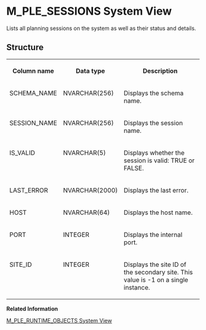 <!-- loio49b31f5d92044d9786b5e8f4d40d60de -->

# M\_PLE\_SESSIONS System View

Lists all planning sessions on the system as well as their status and details.



## Structure


<table>
<tr>
<th valign="top">

Column name

</th>
<th valign="top">

Data type

</th>
<th valign="top">

Description

</th>
</tr>
<tr>
<td valign="top">

SCHEMA\_NAME

</td>
<td valign="top">

NVARCHAR\(256\)

</td>
<td valign="top">

Displays the schema name.

</td>
</tr>
<tr>
<td valign="top">

SESSION\_NAME

</td>
<td valign="top">

NVARCHAR\(256\)

</td>
<td valign="top">

Displays the session name.

</td>
</tr>
<tr>
<td valign="top">

IS\_VALID

</td>
<td valign="top">

NVARCHAR\(5\)

</td>
<td valign="top">

Displays whether the session is valid: TRUE or FALSE.

</td>
</tr>
<tr>
<td valign="top">

LAST\_ERROR

</td>
<td valign="top">

NVARCHAR\(2000\)

</td>
<td valign="top">

Displays the last error.

</td>
</tr>
<tr>
<td valign="top">

HOST

</td>
<td valign="top">

NVARCHAR\(64\)

</td>
<td valign="top">

Displays the host name.

</td>
</tr>
<tr>
<td valign="top">

PORT

</td>
<td valign="top">

INTEGER

</td>
<td valign="top">

Displays the internal port.

</td>
</tr>
<tr>
<td valign="top">

SITE\_ID

</td>
<td valign="top">

INTEGER

</td>
<td valign="top">

Displays the site ID of the secondary site. This value is -1 on a single instance.

</td>
</tr>
</table>

**Related Information**  


[M\_PLE\_RUNTIME\_OBJECTS System View](m-ple-runtime-objects-system-view-d2aeece.md "Lists all the internal cache objects created to support the planning sessions, with details about each one.")

